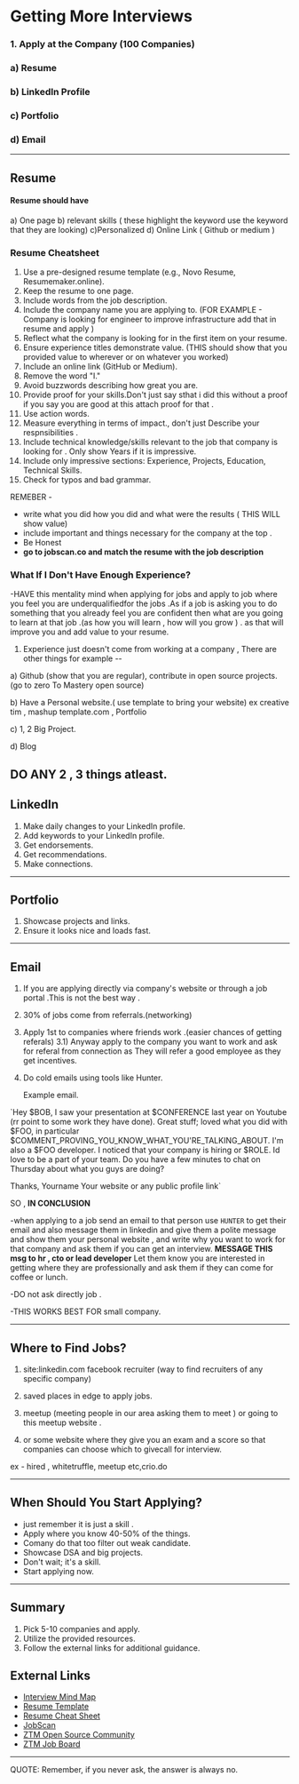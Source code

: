 #  Getting More Interviews


### 1. Apply at the Company (100 Companies)

### a) Resume 
### b) LinkedIn Profile
### c) Portfolio
### d) Email

---

## Resume

####  Resume should have
a) One page 
b) relevant skills ( these highlight the keyword use the keyword that they are looking)
c)Personalized
d) Online Link ( Github or medium )



### Resume Cheatsheet

1. Use a pre-designed resume template (e.g., Novo Resume, Resumemaker.online).
2. Keep the resume to one page.
3. Include words from the job description.
4. Include the company name you are applying to.
(FOR EXAMPLE - Company is looking for engineer to improve infrastructure add that in resume and apply )
5. Reflect what the company is looking for in the first item on your resume.
6. Ensure experience titles demonstrate value.
(THIS should show that you provided value to wherever or on whatever you worked) 
7. Include an online link (GitHub or Medium).
8. Remove the word "I."
9. Avoid buzzwords describing how great you are.
10. Provide proof for your skills.Don't just say sthat i did this without a proof if you say you are good at this attach proof for that .
11. Use action words.
12. Measure everything in terms of impact., don't just  Describe your respnsibilities .
13. Include technical knowledge/skills relevant to the job that company is looking for . Only show Years if it is impressive.
14. Include only impressive sections: Experience, Projects, Education, Technical Skills.
15. Check for typos and bad grammar.


REMEBER -
 - write what you did how you did and what were the results ( THIS WILL show value)
- include important and things necessary for the company at the top .
-  Be Honest
-  **go to jobscan.co and match the resume with the job description**


### What If I Don't Have Enough Experience?

-HAVE this mentality mind when applying for jobs and apply to job where you feel you are underqualifiedfor the jobs .As if  a job is asking you to do something that you already feel you are confident then what are you going to learn at that job .(as how you will learn , how will you grow ) . as that will improve you and add value to your resume.


1) Experience just doesn't come from working at a company , There are other things for example --


a) Github (show that you are regular), contribute in open source projects.
(go to zero To Mastery open source)

b) Have  a Personal website.( use template to bring your website)  ex creative tim , mashup template.com , Portfolio

c) 1, 2 Big Project.

d) Blog 


DO ANY 2 , 3 things atleast.
---

## LinkedIn

1. Make daily changes to your LinkedIn profile.
2. Add keywords to your LinkedIn profile.
3. Get endorsements.
4. Get recommendations.
5. Make connections.

---

## Portfolio

1. Showcase projects and links.
2. Ensure it looks nice and loads fast.

---

## Email

1. If you are applying directly via company's website or through a  job portal .This is not the best way .
2. 30% of jobs come from referrals.(networking)
3. Apply 1st to companies where friends work .(easier chances of getting referals)
3.1) Anyway apply to the company you want to work and ask for referal from connection as  They will refer a good employee as they get incentives.
4. Do cold emails using tools like Hunter.


	Example email.

`Hey $BOB,
I saw your presentation at $CONFERENCE last year on Youtube (rr point to some work they have done).
Great stuff; loved what you did with $FOO, in particular
$COMMENT_PROVING_YOU_KNOW_WHAT_YOU'RE_TALKING_ABOUT.
I'm also a $FOO developer. I noticed that your company is hiring
or $ROLE. Id love to be a part of your team. Do you have a
few minutes to chat on Thursday about what you guys are doing?

Thanks,
Yourname
Your website or any public profile link`


SO , **IN CONCLUSION**  

-when applying to a job send an email to that person use `HUNTER` to get their email and also message them in linkedin and give them a polite message and show them your personal website , and write why you want to work for that company and ask them if you can get an  interview.
**MESSAGE THIS msg to hr , cto or lead developer**
  Let them know you are interested in getting where they are professionally and ask them if they can come for coffee or lunch.

-DO not ask directly job .

-THIS WORKS BEST FOR small company.



---

## Where to Find Jobs?

1) site:linkedin.com facebook recruiter (way to find recruiters of any specific company)
2) saved places in edge to apply jobs.
3) meetup (meeting people in our area asking them to meet ) or going to this meetup website .

4) or some website where they give you an exam and a score so that companies can choose which to givecall for interview.

 ex - hired , whitetruffle, meetup etc,crio.do

---

## When Should You Start Applying?

- just remember it is just a skill .
- Apply where you know 40-50% of the things.
- Comany do that too filter out weak candidate.
- Showcase DSA and big projects.
- Don't wait; it's a skill.
- Start applying now.

---

## Summary

1. Pick 5-10 companies and apply.
2. Utilize the provided resources.
3. Follow the external links for additional guidance.

## External Links

- [Interview Mind Map](https://coggle.it/diagram/W5u8QkZs6r4sZM3J/t/master-the-interview)
- [Resume Template](https://www.resumemaker.online/)
- [Resume Cheat Sheet](https://github.com/aneagoie/resume-checklist)
- [JobScan](https://www.jobscan.co/)
- [ZTM Open Source Community](https://github.com/zero-to-mastery/start-here-guidelines)
- [ZTM Job Board](https://github.com/zero-to-mastery/ZtM-Job-Board)

---

QUOTE: Remember, if you never ask, the answer is always no.

